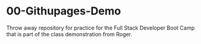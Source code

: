 # 00-Githupages-Demo
Throw away repository for practice for the Full Stack Developer Boot Camp that is part of the class demonstration from Roger.
